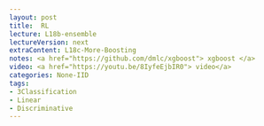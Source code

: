```yaml
---
layout: post
title:  RL
lecture: L18b-ensemble
lectureVersion: next
extraContent: L18c-More-Boosting  
notes: <a href="https://github.com/dmlc/xgboost"> xgboost </a> 
video: <a href="https://youtu.be/8IyfeEjbIR0"> video</a> 
categories: None-IID
tags:
- 3Classification
- Linear
- Discriminative
---
```

